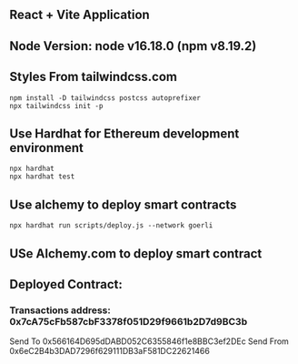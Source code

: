 ## React + Vite Application
## Node Version: node v16.18.0 (npm v8.19.2)
## Styles From tailwindcss.com
```
npm install -D tailwindcss postcss autoprefixer
npx tailwindcss init -p
```
## Use Hardhat for Ethereum development environment
```
npx hardhat
npx hardhat test
```

## Use alchemy to deploy  smart contracts

```
npx hardhat run scripts/deploy.js --network goerli
```

## USe Alchemy.com to deploy smart contract


## Deployed Contract: 
### Transactions address:  0x7cA75cFb587cbF3378f051D29f9661b2D7d9BC3b

Send To
0x566164D695dDABD052C6355846f1e8BBC3ef2DEc
Send From
0x6eC2B4b3DAD7296f629111DB3aF581DC22621466

